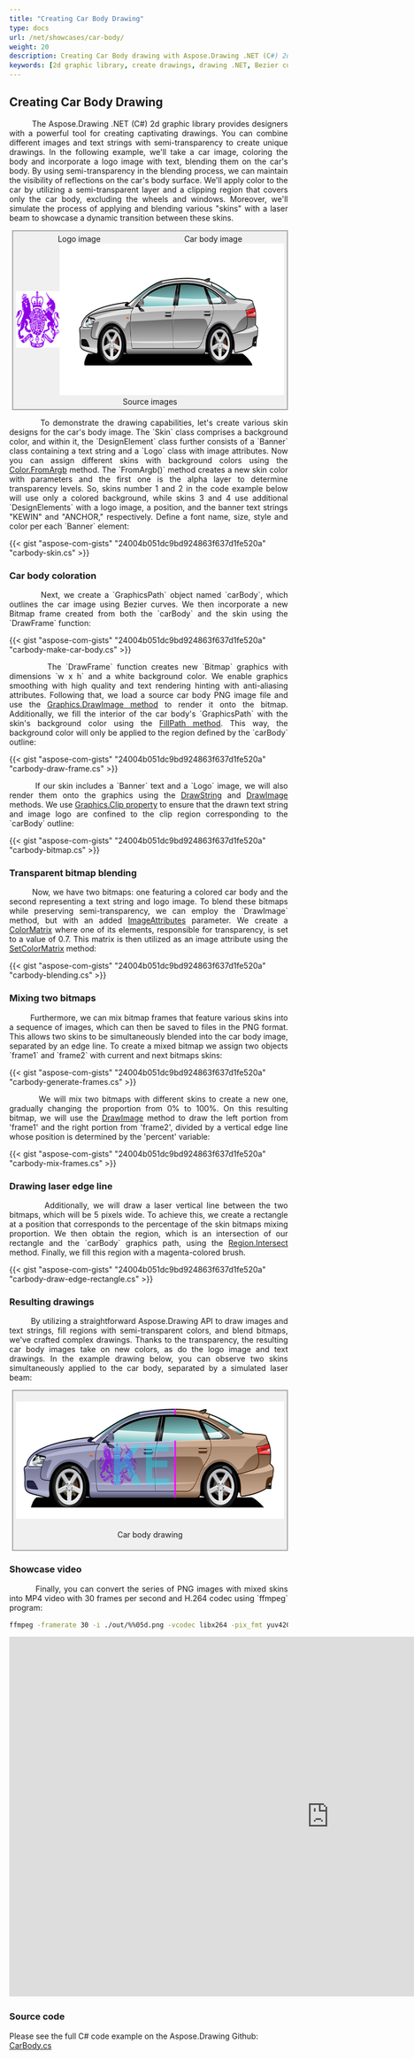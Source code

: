 ```yaml
---
title: "Creating Car Body Drawing"
type: docs
url: /net/showcases/car-body/
weight: 20
description: Creating Car Body drawing with Aspose.Drawing .NET (C#) 2d graphic library. The library allows to creation of drawings with color transparency levels, semi-transparent images and text rendering.
keywords: [2d graphic library, create drawings, drawing .NET, Bezier curves, mix bitmap, bitmap frames, alpha layer, skin designs, transparency level, text drawings, text rendering, text hinting, anti-aliasing, graphics smoothing, c# code example]
---
```


## Creating Car Body Drawing

<p align='justify'>
&nbsp;&nbsp;&nbsp;&nbsp;&nbsp;&nbsp;&nbsp;&nbsp;
The Aspose.Drawing .NET (C#) 2d graphic library provides designers with a powerful tool for creating captivating drawings. You can combine different images and text strings with semi-transparency to create unique drawings. In the following example, we'll take a car image, coloring the body and incorporate a logo image with text, blending them on the car's body. By using semi-transparency in the blending process, we can maintain the visibility of reflections on the car's body surface. We'll apply color to the car by utilizing a semi-transparent layer and a clipping region that covers only the car body, excluding the wheels and windows. Moreover, we'll simulate the process of applying and blending various "skins" with a laser beam to showcase a dynamic transition between these skins.
</p>

<style>
   .frame {
    border: 2px solid darkgray;
    padding: 5px;
    margin: 10px 0 5px 5px;
    background: #f0f0f0;
    align-items: center;
   }
   .marginauto {
    margin: 10px auto 20px;
    display: block;
   }
   .frame figcaption {
    margin: 0 auto;
    display: flex;
    flex-direction: row;
    justify-content: center;
   }
   .container {
    display: flex;
    flex-direction: row;
    align-items: center;
    justify-content: space-around;
   }
</style>

<figure class="frame">
<div class="container">
    <div>
        <figcaption>Logo image</figcaption>
    </div>
    <div>
        <figcaption>Car body image</figcaption>
    </div>
</div>
<div class="container">
    <div>
        <img src="./brit-01.png" alt="Logo image" width="125" height="102"/>
    </div>
    <div>
        <img src="./carbody-sedan-04.png" alt="Car body image" width="640" height="274"/>
    </div>
</div>
<figcaption>Source images</figcaption>
</figure>

<p align='justify'>
&nbsp;&nbsp;&nbsp;&nbsp;&nbsp;&nbsp;&nbsp;&nbsp;
To demonstrate the drawing capabilities, let's create various skin designs for the car's body image. The `Skin` class comprises a background color, and within it, the `DesignElement` class further consists of a `Banner` class containing a text string and a `Logo` class with image attributes. Now you can assign different skins with background colors using the <a href="https://reference.aspose.com/drawing/net/aspose.drawing/color/fromargb/#fromargb_3">Color.FromArgb</a> method. The `FromArgb()` method creates a new skin color with parameters and the first one is the alpha layer to determine transparency levels. So, skins number 1 and 2 in the code example below will use only a colored background, while skins 3 and 4 use additional `DesignElements` with a logo image, a position, and the banner text strings "KEWIN" and "ANCHOR," respectively. Define a font name, size, style and color per each `Banner` element:
</p>

{{< gist "aspose-com-gists" "24004b051dc9bd924863f637d1fe520a" "carbody-skin.cs" >}}

### Car body coloration

<p align='justify'>
&nbsp;&nbsp;&nbsp;&nbsp;&nbsp;&nbsp;&nbsp;&nbsp;
Next, we create a `GraphicsPath` object named `carBody`, which outlines the car image using Bezier curves. We then incorporate a new Bitmap frame created from both the `carBody` and the skin using the `DrawFrame` function:
</p>

{{< gist "aspose-com-gists" "24004b051dc9bd924863f637d1fe520a" "carbody-make-car-body.cs" >}}

<p align='justify'>
&nbsp;&nbsp;&nbsp;&nbsp;&nbsp;&nbsp;&nbsp;&nbsp;
The `DrawFrame` function creates new `Bitmap` graphics with dimensions `w x h` and a white background color. We enable graphics smoothing with high quality and text rendering hinting with anti-aliasing attributes. Following that, we load a source car body PNG image file and use the <a href="https://reference.aspose.com/drawing/net/aspose.drawing/graphics/drawimage/#drawimage_14">Graphics.DrawImage method</a> to render it onto the bitmap. Additionally, we fill the interior of the car body's `GraphicsPath` with the skin's background color using the <a href="https://reference.aspose.com/drawing/net/aspose.drawing/graphics/fillpath/">FillPath method</a>. This way, the background color will only be applied to the region defined by the `carBody` outline:
</p>

{{< gist "aspose-com-gists" "24004b051dc9bd924863f637d1fe520a" "carbody-draw-frame.cs" >}}

<p align='justify'>
&nbsp;&nbsp;&nbsp;&nbsp;&nbsp;&nbsp;&nbsp;&nbsp;
If our skin includes a `Banner` text and a `Logo` image, we will also render them onto the graphics using the <a href="https://reference.aspose.com/drawing/net/aspose.drawing/graphics/drawstring/#drawstring_4">DrawString</a> and <a href="https://reference.aspose.com/drawing/net/aspose.drawing/graphics/drawimage/#drawimage_14">DrawImage</a> methods. We use <a href="https://reference.aspose.com/drawing/net/aspose.drawing/graphics/clip/">Graphics.Clip property</a> to ensure that the drawn text string and image logo are confined to the clip region corresponding to the `carBody` outline:
</p>

{{< gist "aspose-com-gists" "24004b051dc9bd924863f637d1fe520a" "carbody-bitmap.cs" >}}

### Transparent bitmap blending

<p align='justify'>
&nbsp;&nbsp;&nbsp;&nbsp;&nbsp;&nbsp;&nbsp;&nbsp;
Now, we have two bitmaps: one featuring a colored car body and the second representing a text string and logo image. To blend these bitmaps while preserving semi-transparency, we can employ the `DrawImage` method, but with an added <a href="https://reference.aspose.com/drawing/net/aspose.drawing.imaging/imageattributes/">ImageAttributes</a> parameter. We create a <a href="https://reference.aspose.com/drawing/net/aspose.drawing.imaging/colormatrix/colormatrix/#constructor_1">ColorMatrix</a> where one of its elements, responsible for transparency, is set to a value of 0.7. This matrix is then utilized as an image attribute using the <a href="https://reference.aspose.com/drawing/net/aspose.drawing.imaging/imageattributes/setcolormatrix/#setcolormatrix_2">SetColorMatrix</a> method:
</p>

{{< gist "aspose-com-gists" "24004b051dc9bd924863f637d1fe520a" "carbody-blending.cs" >}}

### Mixing two bitmaps

<p align='justify'>
&nbsp;&nbsp;&nbsp;&nbsp;&nbsp;&nbsp;&nbsp;&nbsp;
Furthermore, we can mix bitmap frames that feature various skins into a sequence of images, which can then be saved to files in the PNG format. This allows two skins to be simultaneously blended into the car body image, separated by an edge line. To create a mixed bitmap we assign two objects `frame1` and `frame2` with current and next bitmaps skins:
</p>

{{< gist "aspose-com-gists" "24004b051dc9bd924863f637d1fe520a" "carbody-generate-frames.cs" >}}

<p align='justify'>
&nbsp;&nbsp;&nbsp;&nbsp;&nbsp;&nbsp;&nbsp;&nbsp;
We will mix two bitmaps with different skins to create a new one, gradually changing the proportion from 0% to 100%. On this resulting bitmap, we will use the <a href="https://reference.aspose.com/drawing/net/aspose.drawing/graphics/drawimage/#drawimage_9">DrawImage</a> method to draw the left portion from 'frame1' and the right portion from 'frame2', divided by a vertical edge line whose position is determined by the 'percent' variable:
</p>

{{< gist "aspose-com-gists" "24004b051dc9bd924863f637d1fe520a" "carbody-mix-frames.cs" >}}

### Drawing laser edge line

<p align='justify'>
&nbsp;&nbsp;&nbsp;&nbsp;&nbsp;&nbsp;&nbsp;&nbsp;
Additionally, we will draw a laser vertical line between the two bitmaps, which will be 5 pixels wide. To achieve this, we create a rectangle at a position that corresponds to the percentage of the skin bitmaps mixing proportion. We then obtain the region, which is an intersection of our rectangle and the `carBody` graphics path, using the <a href="https://reference.aspose.com/drawing/net/aspose.drawing/region/intersect/#intersect_1">Region.Intersect</a> method. Finally, we fill this region with a magenta-colored brush.
</p>

{{< gist "aspose-com-gists" "24004b051dc9bd924863f637d1fe520a" "carbody-draw-edge-rectangle.cs" >}}

### Resulting drawings

<p align='justify'>
&nbsp;&nbsp;&nbsp;&nbsp;&nbsp;&nbsp;&nbsp;&nbsp;
By utilizing a straightforward Aspose.Drawing API to draw images and text strings, fill regions with semi-transparent colors, and blend bitmaps, we've crafted complex drawings. Thanks to the transparency, the resulting car body images take on new colors, as do the logo image and text drawings. In the example drawing below, you can observe two skins simultaneously applied to the car body, separated by a simulated laser beam:
</p>

<figure class="frame"><p>
    <img class="marginauto" src="./sample_CarBody.png" alt="Car body drawing" width="640" height="212"/>
<figcaption>Car body drawing</figcaption>
</p></figure>

### Showcase video

<p align='justify'>
&nbsp;&nbsp;&nbsp;&nbsp;&nbsp;&nbsp;&nbsp;&nbsp;
Finally, you can convert the series of PNG images with mixed skins into MP4 video with 30 frames per second and H.264 codec using `ffmpeg` program:
</p>

```sh
ffmpeg -framerate 30 -i ./out/%%05d.png -vcodec libx264 -pix_fmt yuv420p ./out/CarBody.mp4
```

<script type="application/ld+json">
{
    "@context": "https://schema.org/",
    "@type": "VideoObject",
    "name": "Car Body drawing",
    "duration": "PT00M30S",
    "uploadDate": "2023-09-16",
    "embedUrl": "https://www.youtube.com/embed/xvEuQHaHWrk",
    "thumbnailUrl": "https://i9.ytimg.com/vi/xvEuQHaHWrk/mqdefault.jpg?sqp=CMi6oKgG-oaymwEmCMACELQB8quKqQMa8AEB-AH-CYAC0AWKAgwIABABGFUgVihlMA8=&rs=AOn4CLAAyl52MFXaz0bGBtDwjlO_vH9-5Q",
    "description": "Creating Car Body drawing with Aspose.Drawing .NET (C#) 2d graphic library",
}
</script>

<iframe width="1156" height="650" src="https://www.youtube.com/embed/xvEuQHaHWrk" title="CarBody" frameborder="0" allow="accelerometer; autoplay; clipboard-write; encrypted-media; gyroscope; picture-in-picture; web-share" allowfullscreen></iframe>

### Source code

Please see the full C# code example on the Aspose.Drawing Github: [CarBody.cs](https://github.com/aspose-drawing/Aspose.Drawing-for-.NET/blob/master/Examples/Showcases/Showcases/CarBody.cs)
